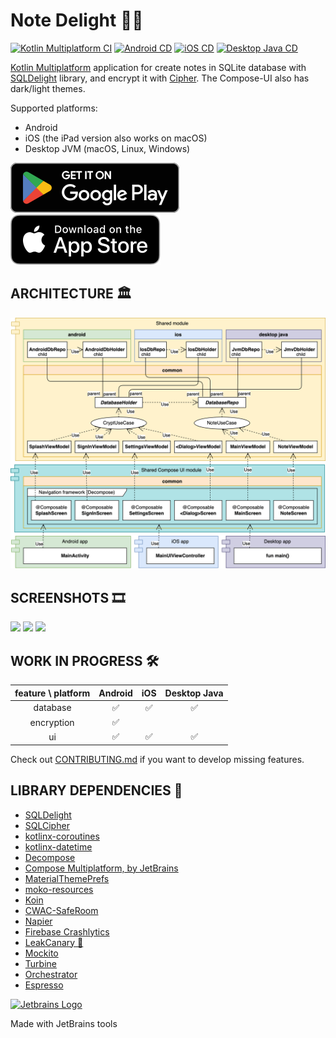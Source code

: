 # Note Delight 📝🔐

[![Kotlin Multiplatform CI](https://github.com/softartdev/NoteDelight/actions/workflows/kmp.yml/badge.svg)](https://github.com/softartdev/NoteDelight/actions/workflows/kmp.yml)
[![Android CD](https://github.com/softartdev/NoteDelight/actions/workflows/android.yml/badge.svg)](https://github.com/softartdev/NoteDelight/actions/workflows/android.yml)
[![iOS CD](https://github.com/softartdev/NoteDelight/actions/workflows/ios.yml/badge.svg)](https://github.com/softartdev/NoteDelight/actions/workflows/ios.yml)
[![Desktop Java CD](https://github.com/softartdev/NoteDelight/actions/workflows/desktop.yaml/badge.svg)](https://github.com/softartdev/NoteDelight/actions/workflows/desktop.yaml)

[Kotlin Multiplatform](https://kotlinlang.org/lp/mobile/) application for create notes in SQLite
database with [SQLDelight](https://github.com/cashapp/sqldelight) library, and encrypt it
with [Cipher](https://www.zetetic.net/sqlcipher/). The Compose-UI also has dark/light themes.

Supported platforms:

- Android
- iOS (the iPad version also works on macOS)
- Desktop JVM (macOS, Linux, Windows)

[![google_play_badge](screenshoots/badge-google-play.svg)](https://play.google.com/store/apps/details?id=com.softartdev.noteroom)
[![app_store_badge](screenshoots/badge-app-store.svg)](https://apps.apple.com/ge/app/note-delight/id6444444290)

## ARCHITECTURE 🏛

![Architecture blueprint for this project](screenshoots/architecture.png)

## SCREENSHOTS 🎞️

<img src="https://github.com/softartdev/NoteDelight/raw/master/screenshoots/demo_android.gif" height="447" />    <img src="https://github.com/softartdev/NoteDelight/raw/master/screenshoots/demo_ios.gif" height="447" />    <img src="https://raw.githubusercontent.com/softartdev/NoteDelight/master/screenshoots/demo_desktop.gif" height="447" />

## WORK IN PROGRESS 🛠

| feature \ platform | Android | iOS | Desktop Java |
|:------------------:|:-------:|:---:|:------------:|
|      database      |    ✅    | ✅	  |      ✅	      |
|     encryption     |    ✅    |  	  |              |
|         ui         |    ✅    | ✅	  |      ✅	      |

Check out [CONTRIBUTING.md](/CONTRIBUTING.md) if you want to develop missing features.

## LIBRARY DEPENDENCIES 📇

- [SQLDelight](https://github.com/cashapp/sqldelight)
- [SQLCipher](https://github.com/sqlcipher/sqlcipher)
- [kotlinx-coroutines](https://github.com/Kotlin/kotlinx.coroutines)
- [kotlinx-datetime](https://github.com/Kotlin/kotlinx-datetime)
- [Decompose](https://github.com/arkivanov/Decompose)
- [Compose Multiplatform, by JetBrains](https://github.com/JetBrains/compose-jb)
- [MaterialThemePrefs](https://github.com/softartdev/MaterialThemePrefs)
- [moko-resources](https://github.com/icerockdev/moko-resources)
- [Koin](https://github.com/InsertKoinIO/koin)
- [CWAC-SafeRoom](https://github.com/commonsguy/cwac-saferoom)
- [Napier](https://github.com/AAkira/Napier)
- [Firebase Crashlytics](https://firebase.google.com/products/crashlytics)
- [LeakCanary 🐤](https://github.com/square/leakcanary)
- [Mockito](https://github.com/mockito/mockito)
- [Turbine](https://github.com/cashapp/turbine)
- [Orchestrator](https://developer.android.com/training/testing/instrumented-tests/androidx-test-libraries/runner#use-android)
- [Espresso](https://developer.android.com/training/testing/espresso)

[![Jetbrains Logo](https://resources.jetbrains.com/storage/products/company/brand/logos/jb_beam.svg)](https://jb.gg/OpenSourceSupport)

Made with JetBrains tools
